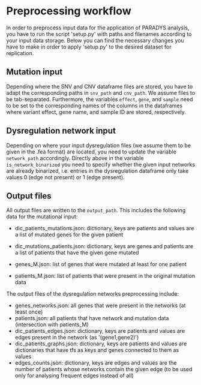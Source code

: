 # Preprocessing workflow

In order to preprocess input data for the application of PARADYS analysis, you have to run 
the script 'setup.py' with paths and filenames according to your input data storage. Below you 
can find the necessary changes you have to make in order to apply 'setup.py' to the desired dataset for
replication.

## Mutation input

Depending where the SNV and CNV dataframe files are stored, you have to adapt the corresponding 
paths in `snv_path` and `cnv_path`. We assume files to be tab-separated. Furthermore, the variables
`effect`, `gene`, and `sample` need to be set to the corresponding names of the columns in the
dataframes where variant effect, gene name, and sample ID are stored, respectively.

## Dysregulation network input

Depending on where your input dysregulation files (we assume them to be given in the .fea format)
are located, you need to update the variable `network_path` accordingly. Directly above in the 
variable `is_network_binarized` you need to specify whether the given input networks are already
binarized, i.e. entries in the dysregulation dataframe only take values 0 (edge not present) or 
1 (edge present).

## Output files

All output files are written to the `output_path`. This includes the following data for the 
mutational input:

- dic_patients_mutations.json: dictionary, keys are patients and values are a list of mutated genes for the given patient

- dic_mutations_patients.json: dictionary, keys are genes and patients are a list of patients that have the given gene mutated
- genes_M.json: list of genes that were mutated at least for one patient
- patients_M.json: list of patients that were present in the original mutation data



The output files of the dysregulation networks preprocessing include:

- genes_networks.json: all genes that were present in the networks (at least once)
- patients.json: all patients that have network and mutation data (intersection with patients_M)
- dic_patients_edges.json: dictionary, keys are patients and values are edges present in the network (as '(gene1,gene2)')
- dic_patients_graphs.json: dictionary, keys are patients and values are dictionaries that have tfs as keys and genes connected to them as values
- edges_counts.json: dictionary, keys are edges and values are the number of patients whose networks contain the given edge (to be used only for analysing frequent edges instead of all)

